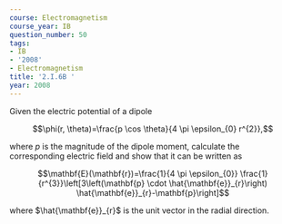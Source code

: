 ```yaml
---
course: Electromagnetism
course_year: IB
question_number: 50
tags:
- IB
- '2008'
- Electromagnetism
title: '2.I.6B '
year: 2008
---
```



Given the electric potential of a dipole

$$\phi(r, \theta)=\frac{p \cos \theta}{4 \pi \epsilon_{0} r^{2}},$$

where $p$ is the magnitude of the dipole moment, calculate the corresponding electric field and show that it can be written as

$$\mathbf{E}(\mathbf{r})=\frac{1}{4 \pi \epsilon_{0}} \frac{1}{r^{3}}\left[3\left(\mathbf{p} \cdot \hat{\mathbf{e}}_{r}\right) \hat{\mathbf{e}}_{r}-\mathbf{p}\right]$$

where $\hat{\mathbf{e}}_{r}$ is the unit vector in the radial direction.